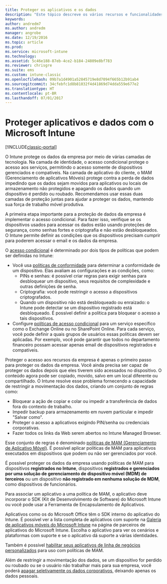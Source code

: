 ```yaml
---
title: Proteger os aplicativos e os dados
description: "Este tópico descreve os vários recursos e funcionalidades do Intune que estão disponíveis para ajudar a proteger os dados e aplicativos da sua empresa."
keywords: 
author: andredm7
ms.author: andredm
manager: angrobe
ms.date: 12/19/2016
ms.topic: article
ms.prod: 
ms.service: microsoft-intune
ms.technology: 
ms.assetid: 5c46e188-87eb-4ce2-b184-24809e8bf783
ms.reviewer: chrisgre
ms.suite: ems
ms.custom: intune-classic
ms.openlocfilehash: 09b7a1d4901a52845719e8d7094f665b12b91ab4
ms.sourcegitcommit: 34cfebfc1d8b81032f4d41869d74dda559e677e2
ms.translationtype: HT
ms.contentlocale: pt-BR
ms.lasthandoff: 07/01/2017
---
```

# <a name="protect-apps-and-data-with-microsoft-intune"></a>Proteger aplicativos e dados com o Microsoft Intune

[!INCLUDE[classic-portal](../includes/classic-portal.md)]

O Intune protege os dados da empresa por meio de várias camadas de tecnologia. Na camada de identidade, o acesso condicional protege o acesso aos serviços, permitindo o acesso somente de dispositivos gerenciados e compatíveis. Na camada de aplicativo do cliente, o MAM (Gerenciamento de aplicativos Móveis) protege contra a perda de dados impedindo que os dados sejam movidos para aplicativos ou locais de armazenamento não protegidos e apagando os dados quando um dispositivo é perdido ou roubado. Recomendamos usar essas duas camadas de proteção juntas para ajudar a proteger os dados, mantendo sua força de trabalho móvel produtiva.

A primeira etapa importante para a proteção de dados da empresa é implementar o acesso condicional. Para fazer isso, verifique se os dispositivos usados para acessar os dados estão usando proteções de segurança, como senhas fortes e criptografia e não estão desbloqueados. O Intune permite definir as condições que os dispositivos precisam cumprir para poderem acessar o email e os dados da empresa.

O [acesso condicional](restrict-access-to-email-and-o365-services-with-microsoft-intune.md) é determinado por dois tipos de políticas que podem ser definidas no Intune:
- Você usa [políticas de conformidade](introduction-to-device-compliance-policies-in-microsoft-intune.md) para determinar a conformidade de um dispositivo. Elas avaliam as configurações e as condições, como:
  - PINs e senhas: é possível criar regras para exigir senhas para desbloquear um dispositivo, seus requisitos de complexidade e outras definições de senha.
  - Criptografia: você pode restringir o acesso a dispositivos criptografados.
  - Quando um dispositivo não está desbloqueado ou enraizado: o Intune pode detectar se um dispositivo registrado está desbloqueado. É possível definir a política para bloquear o acesso a tais dispositivos.
- Configure [políticas de acesso condicional](restrict-access-to-email-and-o365-services-with-microsoft-intune.md) para um serviço específico como o Exchange Online ou no SharePoint Online. Para cada serviço, você pode definir a quais grupos de usuários essas políticas devem ser aplicadas. Por exemplo, você pode garantir que todos no departamento financeiro possam acessar apenas email de dispositivos registrados e compatíveis.

Proteger o acesso aos recursos da empresa é apenas o primeiro passo para proteger os dados da empresa. Você ainda precisa ser capaz de proteger os dados depois que eles tiverem sido acessados no dispositivo. O conteúdo agora pode ser copiado, movido, salvo em um local diferente ou compartilhado. O Intune resolve esse problema fornecendo a capacidade de restringir a movimentação dos dados, criando um conjunto de regras como:
- Bloquear a ação de copiar e colar ou impedir a transferência de dados fora do contexto de trabalho.
- Impedir backup para armazenamento em nuvem particular e impedir "Salvar como".
- Proteger o acesso a aplicativos exigindo PIN/senha ou credenciais corporativas.
- Fazer todos os links da Web serem abertos no Intune Managed Browser.

Esse conjunto de regras é denominado [políticas de MAM (Gerenciamento de Aplicativo Móvel)](protect-app-data-using-mobile-app-management-policies-with-microsoft-intune.md). É possível aplicar políticas de MAM para aplicativos executados em dispositivos que podem ou não ser gerenciados por você.  

É possível proteger os dados da empresa usando políticas de MAM para dispositivos **registrados no Intune**, dispositivos **registrados e gerenciados por uma solução de gerenciamento de dispositivo móvel (MDM) de terceiros** ou um dispositivo **não registrado em nenhuma solução de MDM**, como dispositivos de funcionários.

Para associar um aplicativo a uma política de MAM, o aplicativo deve incorporar o SDK (Kit de Desenvolvimento de Software) do Microsoft Intune ou você pode usar a Ferramenta de Encapsulamento de Aplicativos.

Aplicativos como os do Microsoft Office têm o SDK interno do aplicativo do Intune. É possível ver a lista completa de aplicativos com suporte na [Galeria de aplicativos móveis do Microsoft Intune](https://www.microsoft.com/cloud-platform/microsoft-intune-apps) na página de parceiros de aplicativos do Microsoft Intune. Escolha o aplicativo para ver os cenários e plataformas com suporte e se o aplicativo dá suporte a várias identidades.

Também é possível [habilitar seus aplicativos de linha de negócios personalizados](/intune/apps-prepare-mobile-application-management) para uso com políticas de MAM.

Além de restringir a movimentação dos dados, se um dispositivo for perdido ou roubado ou se o usuário não trabalhar mais para sua empresa, você poderá [apagar seletivamente os dados corporativos](wipe-managed-company-app-data-with-microsoft-intune.md), deixando apenas os dados pessoais.
